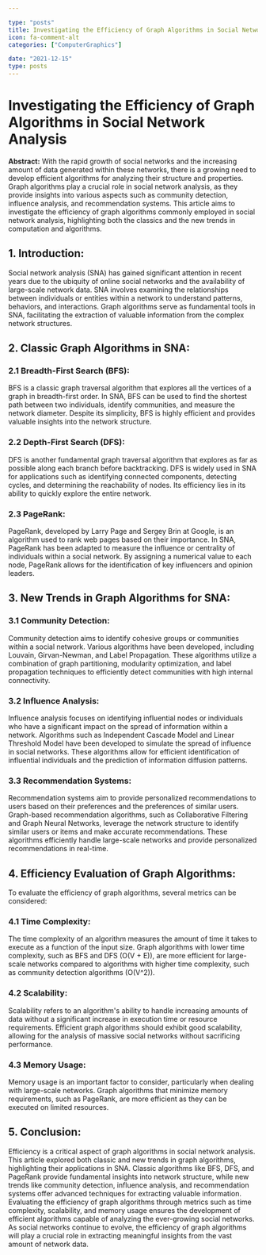 ```yaml
---

type: "posts"
title: Investigating the Efficiency of Graph Algorithms in Social Network Analysis
icon: fa-comment-alt
categories: ["ComputerGraphics"]

date: "2021-12-15"
type: posts
---
```





# Investigating the Efficiency of Graph Algorithms in Social Network Analysis

**Abstract:**
With the rapid growth of social networks and the increasing amount of data generated within these networks, there is a growing need to develop efficient algorithms for analyzing their structure and properties. Graph algorithms play a crucial role in social network analysis, as they provide insights into various aspects such as community detection, influence analysis, and recommendation systems. This article aims to investigate the efficiency of graph algorithms commonly employed in social network analysis, highlighting both the classics and the new trends in computation and algorithms.

## 1. Introduction:
Social network analysis (SNA) has gained significant attention in recent years due to the ubiquity of online social networks and the availability of large-scale network data. SNA involves examining the relationships between individuals or entities within a network to understand patterns, behaviors, and interactions. Graph algorithms serve as fundamental tools in SNA, facilitating the extraction of valuable information from the complex network structures.

## 2. Classic Graph Algorithms in SNA:
### 2.1 Breadth-First Search (BFS):
BFS is a classic graph traversal algorithm that explores all the vertices of a graph in breadth-first order. In SNA, BFS can be used to find the shortest path between two individuals, identify communities, and measure the network diameter. Despite its simplicity, BFS is highly efficient and provides valuable insights into the network structure.

### 2.2 Depth-First Search (DFS):
DFS is another fundamental graph traversal algorithm that explores as far as possible along each branch before backtracking. DFS is widely used in SNA for applications such as identifying connected components, detecting cycles, and determining the reachability of nodes. Its efficiency lies in its ability to quickly explore the entire network.

### 2.3 PageRank:
PageRank, developed by Larry Page and Sergey Brin at Google, is an algorithm used to rank web pages based on their importance. In SNA, PageRank has been adapted to measure the influence or centrality of individuals within a social network. By assigning a numerical value to each node, PageRank allows for the identification of key influencers and opinion leaders.

## 3. New Trends in Graph Algorithms for SNA:
### 3.1 Community Detection:
Community detection aims to identify cohesive groups or communities within a social network. Various algorithms have been developed, including Louvain, Girvan-Newman, and Label Propagation. These algorithms utilize a combination of graph partitioning, modularity optimization, and label propagation techniques to efficiently detect communities with high internal connectivity.

### 3.2 Influence Analysis:
Influence analysis focuses on identifying influential nodes or individuals who have a significant impact on the spread of information within a network. Algorithms such as Independent Cascade Model and Linear Threshold Model have been developed to simulate the spread of influence in social networks. These algorithms allow for efficient identification of influential individuals and the prediction of information diffusion patterns.

### 3.3 Recommendation Systems:
Recommendation systems aim to provide personalized recommendations to users based on their preferences and the preferences of similar users. Graph-based recommendation algorithms, such as Collaborative Filtering and Graph Neural Networks, leverage the network structure to identify similar users or items and make accurate recommendations. These algorithms efficiently handle large-scale networks and provide personalized recommendations in real-time.

## 4. Efficiency Evaluation of Graph Algorithms:
To evaluate the efficiency of graph algorithms, several metrics can be considered:

### 4.1 Time Complexity:
The time complexity of an algorithm measures the amount of time it takes to execute as a function of the input size. Graph algorithms with lower time complexity, such as BFS and DFS (O(V + E)), are more efficient for large-scale networks compared to algorithms with higher time complexity, such as community detection algorithms (O(V^2)).

### 4.2 Scalability:
Scalability refers to an algorithm's ability to handle increasing amounts of data without a significant increase in execution time or resource requirements. Efficient graph algorithms should exhibit good scalability, allowing for the analysis of massive social networks without sacrificing performance.

### 4.3 Memory Usage:
Memory usage is an important factor to consider, particularly when dealing with large-scale networks. Graph algorithms that minimize memory requirements, such as PageRank, are more efficient as they can be executed on limited resources.

## 5. Conclusion:
Efficiency is a critical aspect of graph algorithms in social network analysis. This article explored both classic and new trends in graph algorithms, highlighting their applications in SNA. Classic algorithms like BFS, DFS, and PageRank provide fundamental insights into network structure, while new trends like community detection, influence analysis, and recommendation systems offer advanced techniques for extracting valuable information. Evaluating the efficiency of graph algorithms through metrics such as time complexity, scalability, and memory usage ensures the development of efficient algorithms capable of analyzing the ever-growing social networks. As social networks continue to evolve, the efficiency of graph algorithms will play a crucial role in extracting meaningful insights from the vast amount of network data.